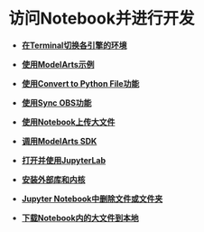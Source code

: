# 访问Notebook并进行开发<a name="modelarts_23_0035"></a>

-   **[在Terminal切换各引擎的环境](在Terminal切换各引擎的环境.md)**  

-   **[使用ModelArts示例](使用ModelArts示例.md)**  

-   **[使用Convert to Python File功能](使用Convert-to-Python-File功能.md)**  

-   **[使用Sync OBS功能](使用Sync-OBS功能.md)**  

-   **[使用Notebook上传大文件](使用Notebook上传大文件.md)**  

-   **[调用ModelArts SDK](调用ModelArts-SDK.md)**  

-   **[打开并使用JupyterLab](打开并使用JupyterLab.md)**  

-   **[安装外部库和内核](安装外部库和内核.md)**  

-   **[Jupyter Notebook中删除文件或文件夹](Jupyter-Notebook中删除文件或文件夹.md)**  

-   **[下载Notebook内的大文件到本地](下载Notebook内的大文件到本地.md)**  


